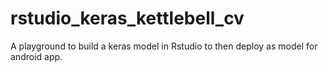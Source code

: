 # rstudio_keras_kettlebell_cv
A playground to build a keras model in Rstudio to then deploy as model for android app.
